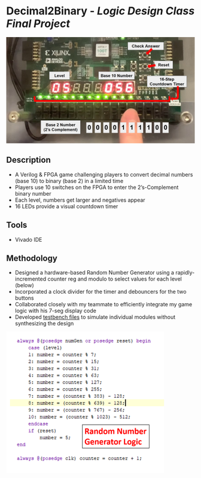 # Decimal2Binary - *Logic Design Class Final Project*
![Image of the Decimal2Binary game running on FPGA](https://github.com/ibyteibit/Decimal2Binary/blob/main/pics/LabeledFPGA.png)

## Description
- A Verilog & FPGA game challenging players to convert decimal numbers (base 10) to binary (base 2) in a limited time
- Players use 10 switches on the FPGA to enter the 2’s-Complement binary number
- Each level, numbers get larger and negatives appear
- 16 LEDs provide a visual countdown timer
## Tools
- Vivado IDE
## Methodology
- Designed a hardware-based Random Number Generator using a rapidly-incremented counter reg and modulo to select values for each level (below)
- Incorporated a clock divider for the timer and debouncers for the two buttons
- Collaborated closely with my teammate to efficiently integrate my game logic with his 7-seg display code
- Developed [testbench files](https://github.com/ibyteibit/Decimal2Binary/tree/main/sim) to simulate individual modules without synthesizing the design

![Image of Verilog level logic](https://github.com/ibyteibit/Decimal2Binary/blob/main/pics/Verilog.png)
